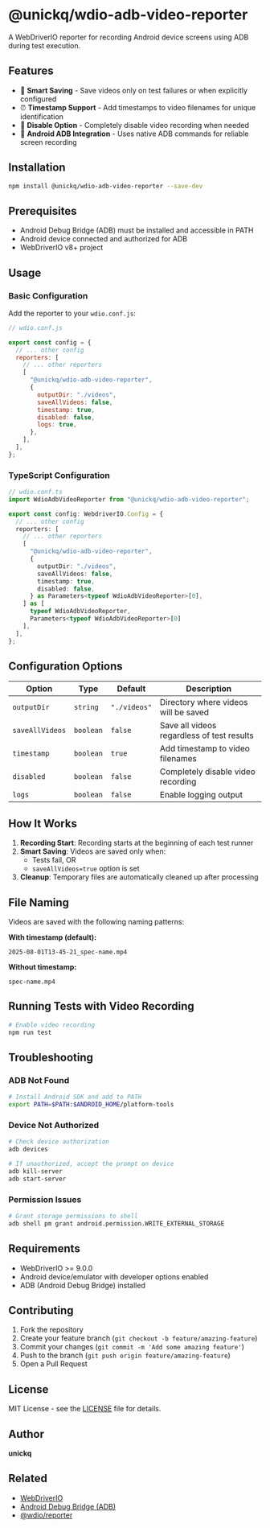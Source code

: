 # @unickq/wdio-adb-video-reporter

A WebDriverIO reporter for recording Android device screens using ADB during test execution.

## Features

- 🎯 **Smart Saving** - Save videos only on test failures or when explicitly configured
- ⏰ **Timestamp Support** - Add timestamps to video filenames for unique identification
- 🚫 **Disable Option** - Completely disable video recording when needed
- 📱 **Android ADB Integration** - Uses native ADB commands for reliable screen recording

## Installation

```bash
npm install @unickq/wdio-adb-video-reporter --save-dev
```

## Prerequisites

- Android Debug Bridge (ADB) must be installed and accessible in PATH
- Android device connected and authorized for ADB
- WebDriverIO v8+ project

## Usage

### Basic Configuration

Add the reporter to your `wdio.conf.js`:

```javascript
// wdio.conf.js

export const config = {
  // ... other config
  reporters: [
    // ... other reporters
    [
      "@unickq/wdio-adb-video-reporter",
      {
        outputDir: "./videos",
        saveAllVideos: false,
        timestamp: true,
        disabled: false,
        logs: true,
      },
    ],
  ],
};
```

### TypeScript Configuration

```typescript
// wdio.conf.ts
import WdioAdbVideoReporter from "@unickq/wdio-adb-video-reporter";

export const config: WebdriverIO.Config = {
  // ... other config
  reporters: [
    // ... other reporters
    [
      "@unickq/wdio-adb-video-reporter",
      {
        outputDir: "./videos",
        saveAllVideos: false,
        timestamp: true,
        disabled: false,
      } as Parameters<typeof WdioAdbVideoReporter>[0],
    ] as [
      typeof WdioAdbVideoReporter,
      Parameters<typeof WdioAdbVideoReporter>[0]
    ],
  ],
};
```

## Configuration Options

| Option          | Type      | Default      | Description                                |
| --------------- | --------- | ------------ | ------------------------------------------ |
| `outputDir`     | `string`  | `"./videos"` | Directory where videos will be saved       |
| `saveAllVideos` | `boolean` | `false`      | Save all videos regardless of test results |
| `timestamp`     | `boolean` | `true`       | Add timestamp to video filenames           |
| `disabled`      | `boolean` | `false`      | Completely disable video recording         |
| `logs`          | `boolean` | `false`      | Enable logging output                      |

## How It Works

1. **Recording Start**: Recording starts at the beginning of each test runner
2. **Smart Saving**: Videos are saved only when:
   - Tests fail, OR
   - `saveAllVideos=true` option is set
3. **Cleanup**: Temporary files are automatically cleaned up after processing

## File Naming

Videos are saved with the following naming patterns:

**With timestamp (default):**

```
2025-08-01T13-45-21_spec-name.mp4
```

**Without timestamp:**

```
spec-name.mp4
```

## Running Tests with Video Recording

```bash
# Enable video recording
npm run test

```

## Troubleshooting

### ADB Not Found

```bash
# Install Android SDK and add to PATH
export PATH=$PATH:$ANDROID_HOME/platform-tools
```

### Device Not Authorized

```bash
# Check device authorization
adb devices

# If unauthorized, accept the prompt on device
adb kill-server
adb start-server
```

### Permission Issues

```bash
# Grant storage permissions to shell
adb shell pm grant android.permission.WRITE_EXTERNAL_STORAGE
```

## Requirements

- WebDriverIO >= 9.0.0
- Android device/emulator with developer options enabled
- ADB (Android Debug Bridge) installed

## Contributing

1. Fork the repository
2. Create your feature branch (`git checkout -b feature/amazing-feature`)
3. Commit your changes (`git commit -m 'Add some amazing feature'`)
4. Push to the branch (`git push origin feature/amazing-feature`)
5. Open a Pull Request

## License

MIT License - see the [LICENSE](LICENSE) file for details.

## Author

**unickq**

## Related

- [WebDriverIO](https://webdriver.io/)
- [Android Debug Bridge (ADB)](https://developer.android.com/studio/command-line/adb)
- [@wdio/reporter](https://www.npmjs.com/package/@wdio/reporter)
